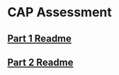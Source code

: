 # CAP Assessment

## [Part 1 Readme](part-1/README.md)

## [Part 2 Readme](part-2/CustomerManagementService/README.md)
